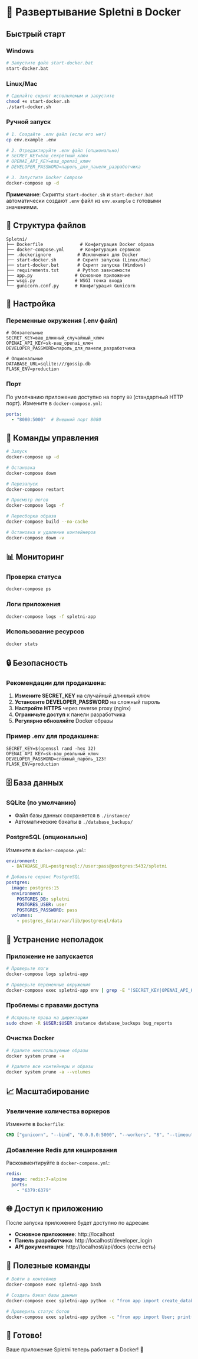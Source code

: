 # 🐳 Развертывание Spletni в Docker

## Быстрый старт

### Windows
```bash
# Запустите файл start-docker.bat
start-docker.bat
```

### Linux/Mac
```bash
# Сделайте скрипт исполняемым и запустите
chmod +x start-docker.sh
./start-docker.sh
```

### Ручной запуск
```bash
# 1. Создайте .env файл (если его нет)
cp env.example .env

# 2. Отредактируйте .env файл (опционально)
# SECRET_KEY=ваш_секретный_ключ
# OPENAI_API_KEY=ваш_openai_ключ
# DEVELOPER_PASSWORD=пароль_для_панели_разработчика

# 3. Запустите Docker Compose
docker-compose up -d
```

**Примечание**: Скрипты `start-docker.sh` и `start-docker.bat` автоматически создают `.env` файл из `env.example` с готовыми значениями.

## 📁 Структура файлов

```
Spletni/
├── Dockerfile              # Конфигурация Docker образа
├── docker-compose.yml      # Конфигурация сервисов
├── .dockerignore          # Исключения для Docker
├── start-docker.sh        # Скрипт запуска (Linux/Mac)
├── start-docker.bat       # Скрипт запуска (Windows)
├── requirements.txt       # Python зависимости
├── app.py                # Основное приложение
├── wsgi.py               # WSGI точка входа
└── gunicorn.conf.py      # Конфигурация Gunicorn
```

## 🔧 Настройка

### Переменные окружения (.env файл)

```env
# Обязательные
SECRET_KEY=ваш_длинный_случайный_ключ
OPENAI_API_KEY=sk-ваш_openai_ключ
DEVELOPER_PASSWORD=пароль_для_панели_разработчика

# Опциональные
DATABASE_URL=sqlite:///gossip.db
FLASK_ENV=production
```

### Порт
По умолчанию приложение доступно на порту `80` (стандартный HTTP порт).
Измените в `docker-compose.yml`:
```yaml
ports:
  - "8080:5000"  # Внешний порт 8080
```

## 🚀 Команды управления

```bash
# Запуск
docker-compose up -d

# Остановка
docker-compose down

# Перезапуск
docker-compose restart

# Просмотр логов
docker-compose logs -f

# Пересборка образа
docker-compose build --no-cache

# Остановка и удаление контейнеров
docker-compose down -v
```

## 📊 Мониторинг

### Проверка статуса
```bash
docker-compose ps
```

### Логи приложения
```bash
docker-compose logs -f spletni-app
```

### Использование ресурсов
```bash
docker stats
```

## 🔒 Безопасность

### Рекомендации для продакшена:

1. **Измените SECRET_KEY** на случайный длинный ключ
2. **Установите DEVELOPER_PASSWORD** на сложный пароль
3. **Настройте HTTPS** через reverse proxy (nginx)
4. **Ограничьте доступ** к панели разработчика
5. **Регулярно обновляйте** Docker образы

### Пример .env для продакшена:
```env
SECRET_KEY=$(openssl rand -hex 32)
OPENAI_API_KEY=sk-ваш_реальный_ключ
DEVELOPER_PASSWORD=сложный_пароль_123!
FLASK_ENV=production
```

## 🗄️ База данных

### SQLite (по умолчанию)
- Файл базы данных сохраняется в `./instance/`
- Автоматические бэкапы в `./database_backups/`

### PostgreSQL (опционально)
Измените в `docker-compose.yml`:
```yaml
environment:
  - DATABASE_URL=postgresql://user:pass@postgres:5432/spletni

# Добавьте сервис PostgreSQL
postgres:
  image: postgres:15
  environment:
    POSTGRES_DB: spletni
    POSTGRES_USER: user
    POSTGRES_PASSWORD: pass
  volumes:
    - postgres_data:/var/lib/postgresql/data
```

## 🔧 Устранение неполадок

### Приложение не запускается
```bash
# Проверьте логи
docker-compose logs spletni-app

# Проверьте переменные окружения
docker-compose exec spletni-app env | grep -E "(SECRET_KEY|OPENAI_API_KEY)"
```

### Проблемы с правами доступа
```bash
# Исправьте права на директории
sudo chown -R $USER:$USER instance database_backups bug_reports
```

### Очистка Docker
```bash
# Удалите неиспользуемые образы
docker system prune -a

# Удалите все контейнеры и образы
docker system prune -a --volumes
```

## 📈 Масштабирование

### Увеличение количества воркеров
Измените в `Dockerfile`:
```dockerfile
CMD ["gunicorn", "--bind", "0.0.0.0:5000", "--workers", "8", "--timeout", "120", "wsgi:app"]
```

### Добавление Redis для кеширования
Раскомментируйте в `docker-compose.yml`:
```yaml
redis:
  image: redis:7-alpine
  ports:
    - "6379:6379"
```

## 🌐 Доступ к приложению

После запуска приложение будет доступно по адресам:
- **Основное приложение**: http://localhost
- **Панель разработчика**: http://localhost/developer_login
- **API документация**: http://localhost/api/docs (если есть)

## 📝 Полезные команды

```bash
# Войти в контейнер
docker-compose exec spletni-app bash

# Создать бэкап базы данных
docker-compose exec spletni-app python -c "from app import create_database_backup; create_database_backup('manual')"

# Проверить статус ботов
docker-compose exec spletni-app python -c "from app import User; print([u.username for u in User.query.filter_by(is_bot=True).all()])"
```

## 🎉 Готово!

Ваше приложение Spletni теперь работает в Docker! 🚀
